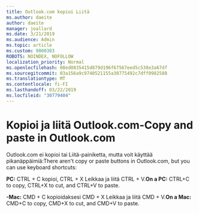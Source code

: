 ```yaml
---
title: Outlook.com kopioi Liitä
ms.author: daeite
author: daeite
manager: joallard
ms.date: 3/21/2019
ms.audience: Admin
ms.topic: article
ms.custom: 9000303
ROBOTS: NOINDEX, NOFOLLOW
localization_priority: Normal
ms.openlocfilehash: 08ed0835415d879d196f67567eed5c538e3a67df
ms.sourcegitcommit: 03a156a9c9740521155a30775492c7dff0982588
ms.translationtype: MT
ms.contentlocale: fi-FI
ms.lasthandoff: 03/22/2019
ms.locfileid: "30779404"
---
```

# <a name="copy-and-paste-in-outlookcom"></a><span data-ttu-id="6d44c-102">Kopioi ja liitä Outlook.com-</span><span class="sxs-lookup"><span data-stu-id="6d44c-102">Copy and paste in Outlook.com</span></span>

<span data-ttu-id="6d44c-103">Outlook.com ei kopioi tai Liitä-painiketta, mutta voit käyttää pikanäppäimiä:</span><span class="sxs-lookup"><span data-stu-id="6d44c-103">There aren't copy or paste buttons in Outlook.com, but you can use keyboard shortcuts:</span></span>

<span data-ttu-id="6d44c-104">**PC:** CTRL + C kopioi, CTRL + X Leikkaa ja liitä CTRL + V.</span><span class="sxs-lookup"><span data-stu-id="6d44c-104">**On a PC:** CTRL+C to copy, CTRL+X to cut, and CTRL+V to paste.</span></span>

<span data-ttu-id="6d44c-105">**-Mac:** CMD + C kopioidaksesi CMD + X Leikkaa ja liitä CMD + V.</span><span class="sxs-lookup"><span data-stu-id="6d44c-105">**On a Mac:** CMD+C to copy, CMD+X to cut, and CMD+V to paste.</span></span>